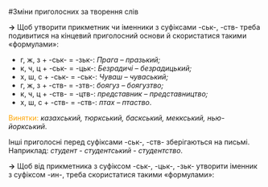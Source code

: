 #Змiни приголосних за творення слiв

<p><b>&rarr;</b> Щоб утворити прикметник чи iменники з суфiксами -ськ-, -ств- треба подивитися на кiнцевий приголосний основи й скористатися такими «формулами»:</p>

<ul>
<li> <span class="p1">г, ж, з + -ськ- = -зьк-</span>: <i>Прага – празький;</i></li>
<li> <span class="p1">к, ч, ц + -ськ- = -цьк-</span>: <i>Безрадичi – безрадицький;</i></li>
<li> <span class="p1">х, ш, с + -ськ- = -ськ-</span>: <i>Чуваш – чуваський;</i></li>
<li> <span class="p1">г, ж, з + -ств- = -зтв-</span>: <i>боягуз – боягузтво;</i></li>
<li> <span class="p1">к, ч, ц + -ств- = -цтв-</span>: <i>представник – представництво;</i></li>
<li> <span class="p1">х, ш, с + -ств- = -ств-</span>: <i>птах – птаство</i>.</li>
</ul>

<font color="orange">Винятки:</font> <i>казахський, тюркський, баскський, меккський, нью-йоркський</i>.

Iншi приголоснi перед суфiксами <span class="p1">-ськ-, -ств-</span> зберiгаються на письмi.<br>
Наприклад: <i>студент - студентський - студентство</i>.



<p><b>&rarr;</b> Щоб вiд прикметника з суфiксом <span class="p1">-ськ-, -цьк-, -зьк-</span> утворити iменник з суфiксом <span class="p1">-ин-</span>, треба скористатися такими «формулами»:</p>